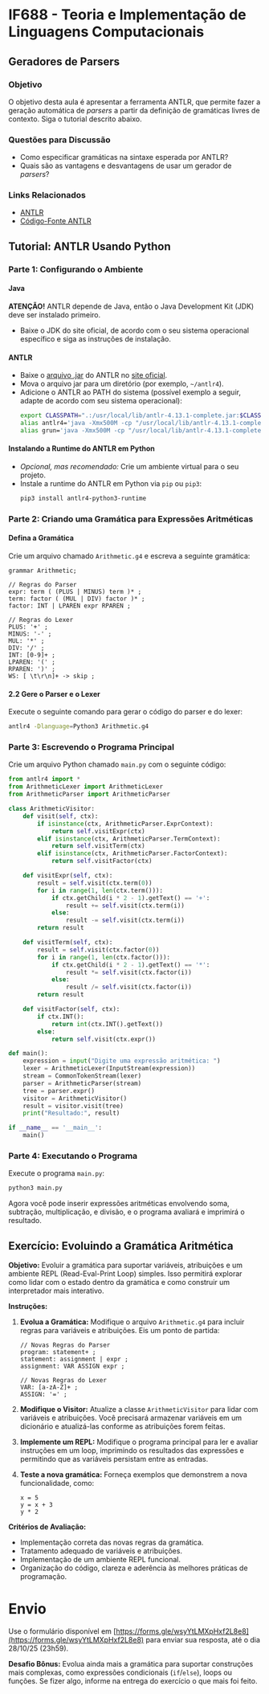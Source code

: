 # IF688 - Teoria e Implementação de Linguagens Computacionais

## Geradores de Parsers

### Objetivo

O objetivo desta aula é apresentar a ferramenta ANTLR, que permite fazer a geração automática de _parsers_ a partir da definição de gramáticas livres de contexto. Siga o tutorial descrito abaixo. 

### Questões para Discussão

- Como especificar gramáticas na sintaxe esperada por ANTLR? 
- Quais são as vantagens e desvantagens de usar um gerador de _parsers_?

### Links Relacionados

- [ANTLR](http://www.antlr.org/)
- [Código-Fonte ANTLR](https://github.com/antlr/antlr4)

## Tutorial: ANTLR Usando Python

### Parte 1: Configurando o Ambiente

#### Java

**ATENÇÃO!** ANTLR depende de Java, então o Java Development Kit (JDK) deve ser instalado primeiro.

- Baixe o JDK do site oficial, de acordo com o seu sistema operacional específico e siga as instruções de instalação.

#### ANTLR

- Baixe o [arquivo .jar](https://www.antlr.org/download/antlr-4.13.1-complete.jar) do ANTLR no [site oficial](https://www.antlr.org/download.html).
- Mova o arquivo jar para um diretório (por exemplo, `~/antlr4`).
- Adicione o ANTLR ao PATH do sistema (possível exemplo a seguir, adapte de acordo com seu sistema operacional):
  ```bash
  export CLASSPATH=".:/usr/local/lib/antlr-4.13.1-complete.jar:$CLASSPATH"
  alias antlr4='java -Xmx500M -cp "/usr/local/lib/antlr-4.13.1-complete.jar.jar:$CLASSPATH" org.antlr.v4.Tool'
  alias grun='java -Xmx500M -cp "/usr/local/lib/antlr-4.13.1-complete.jar.jar:$CLASSPATH" org.antlr.v4.gui.TestRig'
  ```

#### Instalando a Runtime do ANTLR em Python

- *Opcional, mas recomendado:* Crie um ambiente virtual para o seu projeto.
- Instale a runtime do ANTLR em Python via `pip` ou `pip3`:
  ```bash
  pip3 install antlr4-python3-runtime
  ```

### Parte 2: Criando uma Gramática para Expressões Aritméticas

#### Defina a Gramática

Crie um arquivo chamado `Arithmetic.g4` e escreva a seguinte gramática:

```antlr
grammar Arithmetic;

// Regras do Parser
expr: term ( (PLUS | MINUS) term )* ;
term: factor ( (MUL | DIV) factor )* ;
factor: INT | LPAREN expr RPAREN ;

// Regras do Lexer
PLUS: '+' ;
MINUS: '-' ;
MUL: '*' ;
DIV: '/' ;
INT: [0-9]+ ;
LPAREN: '(' ;
RPAREN: ')' ;
WS: [ \t\r\n]+ -> skip ;
```

#### 2.2 Gere o Parser e o Lexer

Execute o seguinte comando para gerar o código do parser e do lexer:

```bash
antlr4 -Dlanguage=Python3 Arithmetic.g4
```

### Parte 3: Escrevendo o Programa Principal

Crie um arquivo Python chamado `main.py` com o seguinte código:

```python
from antlr4 import *
from ArithmeticLexer import ArithmeticLexer
from ArithmeticParser import ArithmeticParser

class ArithmeticVisitor:
    def visit(self, ctx):
        if isinstance(ctx, ArithmeticParser.ExprContext):
            return self.visitExpr(ctx)
        elif isinstance(ctx, ArithmeticParser.TermContext):
            return self.visitTerm(ctx)
        elif isinstance(ctx, ArithmeticParser.FactorContext):
            return self.visitFactor(ctx)

    def visitExpr(self, ctx):
        result = self.visit(ctx.term(0))
        for i in range(1, len(ctx.term())):
            if ctx.getChild(i * 2 - 1).getText() == '+':
                result += self.visit(ctx.term(i))
            else:
                result -= self.visit(ctx.term(i))
        return result

    def visitTerm(self, ctx):
        result = self.visit(ctx.factor(0))
        for i in range(1, len(ctx.factor())):
            if ctx.getChild(i * 2 - 1).getText() == '*':
                result *= self.visit(ctx.factor(i))
            else:
                result /= self.visit(ctx.factor(i))
        return result

    def visitFactor(self, ctx):
        if ctx.INT():
            return int(ctx.INT().getText())
        else:
            return self.visit(ctx.expr())

def main():
    expression = input("Digite uma expressão aritmética: ")
    lexer = ArithmeticLexer(InputStream(expression))
    stream = CommonTokenStream(lexer)
    parser = ArithmeticParser(stream)
    tree = parser.expr()
    visitor = ArithmeticVisitor()
    result = visitor.visit(tree)
    print("Resultado:", result)

if __name__ == '__main__':
    main()
```

### Parte 4: Executando o Programa

Execute o programa `main.py`:

```bash
python3 main.py
```

Agora você pode inserir expressões aritméticas envolvendo soma, subtração, multiplicação, e divisão, e o programa avaliará e imprimirá o resultado.

## Exercício: Evoluindo a Gramática Aritmética

**Objetivo:** Evoluir a gramática para suportar variáveis, atribuições e um ambiente REPL (Read-Eval-Print Loop) simples. Isso permitirá explorar como lidar com o estado dentro da gramática e como construir um interpretador mais interativo.

**Instruções:**

1. **Evolua a Gramática:** Modifique o arquivo `Arithmetic.g4` para incluir regras para variáveis e atribuições. Eis um ponto de partida:

   ```antlr
   // Novas Regras do Parser
   program: statement+ ;
   statement: assignment | expr ;
   assignment: VAR ASSIGN expr ;
   
   // Novas Regras do Lexer
   VAR: [a-zA-Z]+ ;
   ASSIGN: '=' ;
   ```

2. **Modifique o Visitor:** Atualize a classe `ArithmeticVisitor` para lidar com variáveis e atribuições. Você precisará armazenar variáveis em um dicionário e atualizá-las conforme as atribuições forem feitas.

3. **Implemente um REPL:** Modifique o programa principal para ler e avaliar instruções em um loop, imprimindo os resultados das expressões e permitindo que as variáveis persistam entre as entradas.

4. **Teste a nova gramática:** Forneça exemplos que demonstrem a nova funcionalidade, como:
   ```plaintext
   x = 5
   y = x + 3
   y * 2
   ```

**Critérios de Avaliação:**

- Implementação correta das novas regras da gramática.
- Tratamento adequado de variáveis e atribuições.
- Implementação de um ambiente REPL funcional.
- Organização do código, clareza e aderência às melhores práticas de programação.

# Envio

Use o formulário disponível em [https://forms.gle/wsyYtLMXpHxf2L8e8](https://forms.gle/wsyYtLMXpHxf2L8e8) para enviar sua resposta, até o dia 28/10/25 (23h59).

**Desafio Bônus:** Evolua ainda mais a gramática para suportar construções mais complexas, como expressões condicionais (`if`/`else`), loops ou funções. Se fizer algo, informe na entrega do exercício o que mais foi feito. 